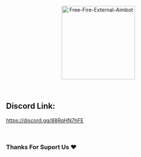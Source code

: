 <p align="center"> <a href="#"><img title="Free-Fire-External-Aimbot" src="https://1.bp.blogspot.com/-ui9y_7kjZQQ/X65oQ5mMZ4I/AAAAAAAAADA/E7NzB1nhbpQn1J1mNGOX3Zx8WtJSrP5AwCLcBGAsYHQ/s320/20201113_170028.png" height="200" width="200"> </a> </p> <br> 

## Discord Link:
 https://discord.gg/88RqHN7hFE
  


<br>
<h3>Thanks For Suport Us ❤️</h3>

